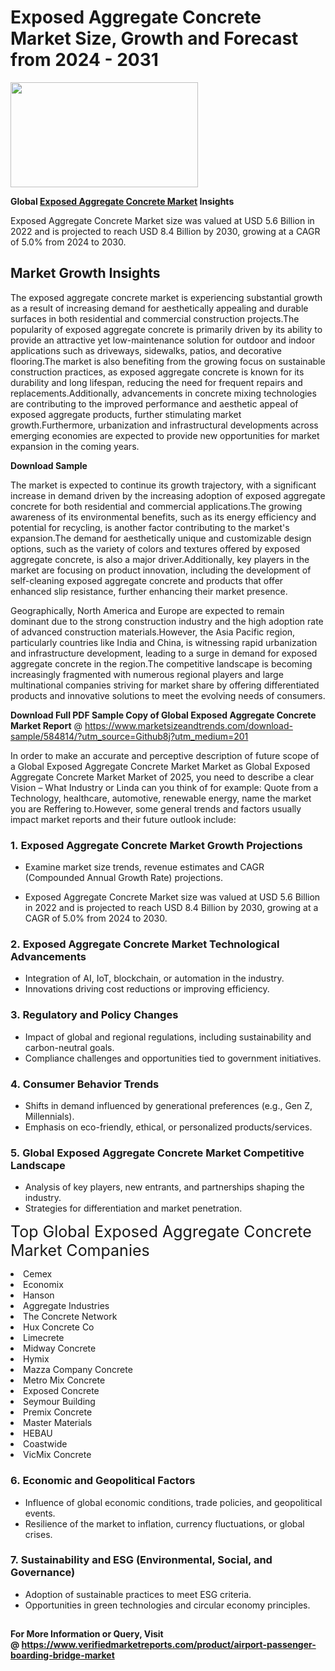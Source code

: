 <H1>Exposed Aggregate Concrete Market Size, Growth and Forecast from 2024 - 2031</H1><img class="aligncenter size-medium wp-image-584254" src="https://thirdeyenews.in/wp-content/uploads/2024/09/Global-Market-Research-300x168.jpeg" alt="" width="300" height="168" /><p><strong>Global&nbsp;<a href="https://www.marketsizeandtrends.com/download-sample/584814/?utm_source=Github8j?utm_medium=201">Exposed Aggregate Concrete Market</a> Insights</strong></p><p>Exposed Aggregate Concrete Market size was valued at USD 5.6 Billion in 2022 and is projected to reach USD 8.4 Billion by 2030, growing at a CAGR of 5.0% from 2024 to 2030.</p><p><h2>Market Growth Insights</h2> <p>The exposed aggregate concrete market is experiencing substantial growth as a result of increasing demand for aesthetically appealing and durable surfaces in both residential and commercial construction projects.The popularity of exposed aggregate concrete is primarily driven by its ability to provide an attractive yet low-maintenance solution for outdoor and indoor applications such as driveways, sidewalks, patios, and decorative flooring.The market is also benefiting from the growing focus on sustainable construction practices, as exposed aggregate concrete is known for its durability and long lifespan, reducing the need for frequent repairs and replacements.Additionally, advancements in concrete mixing technologies are contributing to the improved performance and aesthetic appeal of exposed aggregate products, further stimulating market growth.Furthermore, urbanization and infrastructural developments across emerging economies are expected to provide new opportunities for market expansion in the coming years.</p> <p><strong>Download Sample</strong></p> <p>The market is expected to continue its growth trajectory, with a significant increase in demand driven by the increasing adoption of exposed aggregate concrete for both residential and commercial applications.The growing awareness of its environmental benefits, such as its energy efficiency and potential for recycling, is another factor contributing to the market's expansion.The demand for aesthetically unique and customizable design options, such as the variety of colors and textures offered by exposed aggregate concrete, is also a major driver.Additionally, key players in the market are focusing on product innovation, including the development of self-cleaning exposed aggregate concrete and products that offer enhanced slip resistance, further enhancing their market presence.</p> <p>Geographically, North America and Europe are expected to remain dominant due to the strong construction industry and the high adoption rate of advanced construction materials.However, the Asia Pacific region, particularly countries like India and China, is witnessing rapid urbanization and infrastructure development, leading to a surge in demand for exposed aggregate concrete in the region.The competitive landscape is becoming increasingly fragmented with numerous regional players and large multinational companies striving for market share by offering differentiated products and innovative solutions to meet the evolving needs of consumers.</p> <p><span class=""><strong>Download Full PDF Sample Copy of Global Exposed Aggregate Concrete Market Report</strong> @ <a href="https://www.marketsizeandtrends.com/download-sample/584814/?utm_source=Github8j?utm_medium=201" target="_blank">https://www.marketsizeandtrends.com/download-sample/584814/?utm_source=Github8j?utm_medium=201</a></span></p><p>In order to make an accurate and perceptive description of future scope of a Global&nbsp;Exposed Aggregate Concrete Market Market as Global&nbsp;Exposed Aggregate Concrete Market Market of 2025, you need to describe a clear Vision &ndash; What Industry or Linda can you think of for example: Quote from a Technology, healthcare, automotive, renewable energy, name the market you are Reffering to.However, some general trends and factors usually impact market reports and their future outlook include:</p><h3>1.&nbsp;<strong>Exposed Aggregate Concrete Market Growth Projections</strong></h3><ul><li>Examine market size trends, revenue estimates and CAGR (Compounded Annual Growth Rate) projections.</li><li><p>Exposed Aggregate Concrete Market size was valued at USD 5.6 Billion in 2022 and is projected to reach USD 8.4 Billion by 2030, growing at a CAGR of 5.0% from 2024 to 2030.</p></li></ul><h3>2.&nbsp;<strong>Exposed Aggregate Concrete Market Technological Advancements</strong></h3><ul><li>Integration of AI, IoT, blockchain, or automation in the industry.</li><li>Innovations driving cost reductions or improving efficiency.</li></ul><h3>3.&nbsp;<strong>Regulatory and Policy Changes</strong></h3><ul><li>Impact of global and regional regulations, including sustainability and carbon-neutral goals.</li><li>Compliance challenges and opportunities tied to government initiatives.</li></ul><h3>4.&nbsp;<strong>Consumer Behavior Trends</strong></h3><ul><li>Shifts in demand influenced by generational preferences (e.g., Gen Z, Millennials).</li><li>Emphasis on eco-friendly, ethical, or personalized products/services.</li></ul><h3>5.&nbsp;<strong>Global Exposed Aggregate Concrete Market Competitive Landscape</strong></h3><ul><li>Analysis of key players, new entrants, and partnerships shaping the industry.</li><li>Strategies for differentiation and market penetration.</li></ul><p data-pm-slice="1 1 []"><span style="color: inherit; font-family: inherit; font-size: 25px;">Top Global Exposed Aggregate Concrete Market Companies</span></p><div class="" data-test-id=""><p><li>Cemex</li><li> Economix</li><li> Hanson</li><li> Aggregate Industries</li><li> The Concrete Network</li><li> Hux Concrete Co</li><li> Limecrete</li><li> Midway Concrete</li><li> Hymix</li><li> Mazza Company Concrete</li><li> Metro Mix Concrete</li><li> Exposed Concrete</li><li> Seymour Building</li><li> Premix Concrete</li><li> Master Materials</li><li> HEBAU</li><li> Coastwide</li><li> VicMix Concrete</li></p></div><h3>6.&nbsp;<strong>Economic and Geopolitical Factors</strong></h3><ul><li>Influence of global economic conditions, trade policies, and geopolitical events.</li><li>Resilience of the market to inflation, currency fluctuations, or global crises.</li></ul><h3>7.&nbsp;<strong>Sustainability and ESG (Environmental, Social, and Governance)</strong></h3><ul><li>Adoption of sustainable practices to meet ESG criteria.</li><li>Opportunities in green technologies and circular economy principles.</li></ul><h2><strong style="font-size: 14px;">For More Information or Query, Visit @&nbsp;</strong><a style="background-color: #ffffff; font-size: 14px;" href="https://www.marketsizeandtrends.com/report/exposed-aggregate-concrete-market/" target="_blank">https://www.verifiedmarketreports.com/product/airport-passenger-boarding-bridge-market</a></h2>